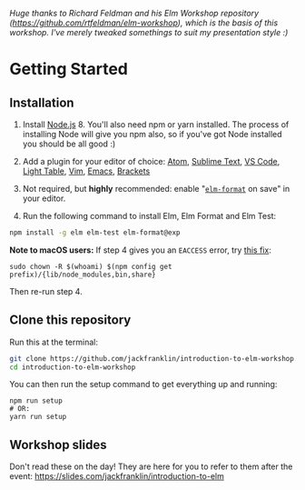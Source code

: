 _Huge thanks to Richard Feldman and his Elm Workshop repository (https://github.com/rtfeldman/elm-workshop), which is the basis of this workshop. I've merely tweaked somethings to suit my presentation style :)_

Getting Started
===============

## Installation

1. Install [Node.js](http://nodejs.org) 8. You'll also need npm or yarn installed. The process of installing Node will give you npm also, so if you've got Node installed you should be all good :)

2. Add a plugin for your editor of choice: [Atom](https://atom.io/packages/language-elm), [Sublime Text](https://packagecontrol.io/packages/Elm%20Language%20Support), [VS Code](https://github.com/sbrink/vscode-elm), [Light Table](https://github.com/rundis/elm-light), [Vim](https://github.com/lambdatoast/elm.vim), [Emacs](https://github.com/jcollard/elm-mode), [Brackets](https://github.com/lepinay/elm-brackets)

3. Not required, but **highly** recommended: enable "[`elm-format`](https://github.com/avh4/elm-format) on save" in your editor.

4. Run the following command to install Elm, Elm Format and Elm Test:

```bash
npm install -g elm elm-test elm-format@exp
```

**Note to macOS users:** If step 4 gives you an `EACCESS` error, try [this fix](https://docs.npmjs.com/getting-started/fixing-npm-permissions):

```
sudo chown -R $(whoami) $(npm config get prefix)/{lib/node_modules,bin,share}
```

Then re-run step 4.

## Clone this repository

Run this at the terminal:

```bash
git clone https://github.com/jackfranklin/introduction-to-elm-workshop.git
cd introduction-to-elm-workshop
```

You can then run the setup command to get everything up and running:

```
npm run setup
# OR:
yarn run setup
```

## Workshop slides

Don't read these on the day! They are here for you to refer to them after the event: https://slides.com/jackfranklin/introduction-to-elm
